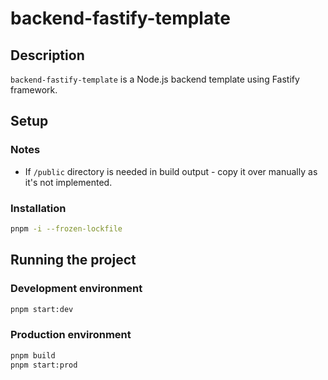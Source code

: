 # backend-fastify-template

## Description

`backend-fastify-template` is a Node.js backend template using Fastify framework.

## Setup

### Notes

-   If `/public` directory is needed in build output - copy it over manually as it's not implemented.

### Installation

```bash
pnpm -i --frozen-lockfile
```

## Running the project

### Development environment

```bash
pnpm start:dev
```

### Production environment

```bash
pnpm build
pnpm start:prod
```

